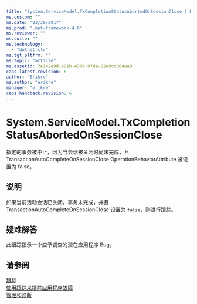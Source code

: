 ```yaml
---
title: "System.ServiceModel.TxCompletionStatusAbortedOnSessionClose | Microsoft Docs"
ms.custom: ""
ms.date: "03/30/2017"
ms.prod: ".net-framework-4.6"
ms.reviewer: ""
ms.suite: ""
ms.technology: 
  - "dotnet-clr"
ms.tgt_pltfrm: ""
ms.topic: "article"
ms.assetid: 7e142e9d-e81b-4309-974a-02e9cc064ea0
caps.latest.revision: 6
author: "Erikre"
ms.author: "erikre"
manager: "erikre"
caps.handback.revision: 6
---
```

# System.ServiceModel.TxCompletionStatusAbortedOnSessionClose
指定的事务被中止，因为当会话被关闭时尚未完成，且 TransactionAutoCompleteOnSessionClose OperationBehaviorAttribute 被设置为 false。  
  
## 说明  
 如果当前活动会话已关闭，事务未完成，并且 TransactionAutoCompleteOnSessionClose 设置为 `false`，则进行跟踪。  
  
## 疑难解答  
 此跟踪指示一个应予调查的潜在应用程序 Bug。  
  
## 请参阅  
 [跟踪](../../../../../docs/framework/wcf/diagnostics/tracing/index.md)   
 [使用跟踪来排除应用程序故障](../../../../../docs/framework/wcf/diagnostics/tracing/using-tracing-to-troubleshoot-your-application.md)   
 [管理和诊断](../../../../../docs/framework/wcf/diagnostics/index.md)